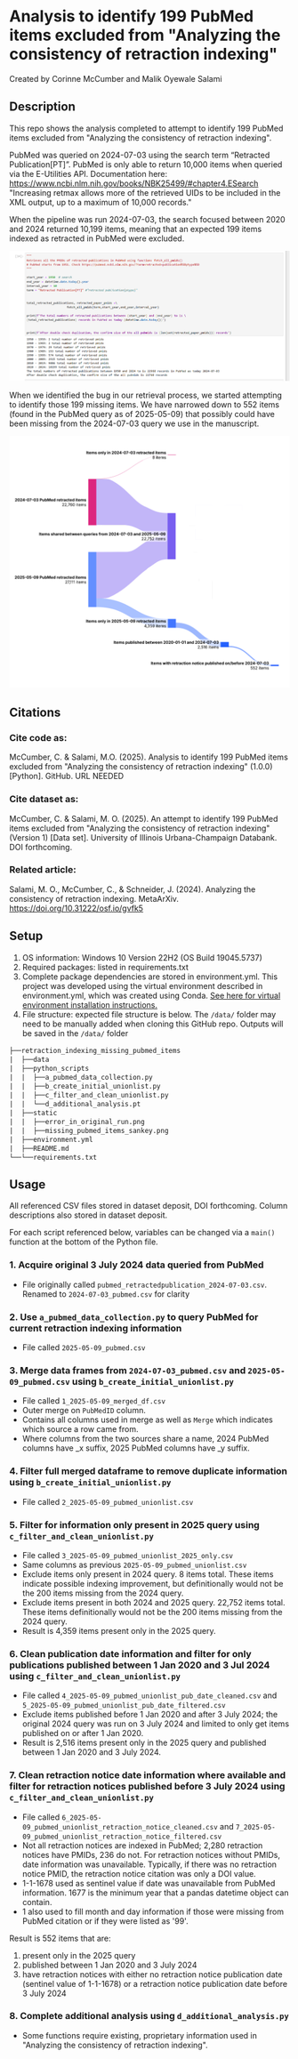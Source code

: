 # Analysis to identify 199 PubMed items excluded from "Analyzing the consistency of retraction indexing" 
Created by Corinne McCumber and Malik Oyewale Salami

## Description
This repo shows the analysis completed to attempt to identify 199 PubMed items excluded from "Analyzing the consistency of retraction indexing". 

PubMed was queried on 2024-07-03 using the search term “Retracted Publication[PT]”. PubMed is only able to return 10,000 items when queried via the E-Utilities API. Documentation here: https://www.ncbi.nlm.nih.gov/books/NBK25499/#chapter4.ESearch "Increasing retmax allows more of the retrieved UIDs to be included in the XML output, up to a maximum of 10,000 records." 

When the pipeline was run 2024-07-03, the search focused between 2020 and 2024 returned 10,199 items, meaning that an expected 199 items indexed as retracted in PubMed were excluded. 

![error_in_original_run.png](static/error_in_original_run.png)

When we identified the bug in our retrieval process, we started attempting to identify those 199 missing items. We have narrowed down to 552 items (found in the PubMed query as of 2025-05-09) that possibly could have been missing from the 2024-07-03 query we use in the manuscript. 

![missing_pubmed_items_sankey.png](static/missing_pubmed_items_sankey.png)

## Citations
### Cite code as:
McCumber, C. & Salami, M.O. (2025). Analysis to identify 199 PubMed items excluded from "Analyzing the consistency of retraction indexing" (1.0.0) [Python]. GitHub. URL NEEDED

### Cite dataset as:
McCumber, C. & Salami, M. O. (2025). An attempt to identify 199 PubMed items excluded from "Analyzing the consistency of retraction indexing" (Version 1) [Data set]. University of Illinois Urbana-Champaign Databank. DOI forthcoming.

### Related article:
Salami, M. O., McCumber, C., & Schneider, J. (2024). Analyzing the consistency of retraction indexing. MetaArXiv. https://doi.org/10.31222/osf.io/gvfk5

## Setup

1. OS information: Windows 10 Version 22H2 (OS Build 19045.5737)
2. Required packages: listed in requirements.txt
3. Complete package dependencies are stored in environment.yml. 
This project was developed using the virtual environment described in environment.yml, which was created using Conda. 
[See here for virtual environment installation instructions.](https://docs.conda.io/projects/conda/en/latest/user-guide/tasks/manage-environments.html)
4. File structure: expected file structure is below. The ```/data/``` folder may need to be manually added when cloning this GitHub repo. Outputs will be saved in the ```/data/``` folder

```
├──retraction_indexing_missing_pubmed_items
|  ├──data
|  ├──python_scripts
|  |  ├──a_pubmed_data_collection.py
|  |  ├──b_create_initial_unionlist.py
|  |  ├──c_filter_and_clean_unionlist.py
|  |  └──d_additional_analysis.pt
|  ├──static
|  |  ├──error_in_original_run.png
|  |  ├──missing_pubmed_items_sankey.png
|  ├──environment.yml
|  ├──README.md
└──└──requirements.txt
```

## Usage
All referenced CSV files stored in dataset deposit, DOI forthcoming. Column descriptions also stored in dataset deposit.

For each script referenced below, variables can be changed via a ```main()``` function at the bottom of the Python file.

### 1. Acquire original 3 July 2024 data queried from PubMed

- File originally called ```pubmed_retractedpublication_2024-07-03.csv```. Renamed to ```2024-07-03_pubmed.csv``` for clarity

### 2. Use ```a_pubmed_data_collection.py``` to query PubMed for current retraction indexing information
    
- File called ```2025-05-09_pubmed.csv```

### 3. Merge data frames from ```2024-07-03_pubmed.csv``` and ```2025-05-09_pubmed.csv``` using ```b_create_initial_unionlist.py```
   
- File called ```1_2025-05-09_merged_df.csv```
- Outer merge on ```PubMedID``` column. 
- Contains all columns used in merge as well as ```Merge``` which indicates which source a row came from. 
- Where columns from the two sources share a name, 2024 PubMed columns have _x suffix, 2025 PubMed columns have _y suffix.

### 4. Filter full merged dataframe to remove duplicate information using ```b_create_initial_unionlist.py```

- File called ```2_2025-05-09_pubmed_unionlist.csv```

### 5. Filter for information only present in 2025 query using ```c_filter_and_clean_unionlist.py```

- File called ```3_2025-05-09_pubmed_unionlist_2025_only.csv```
- Same columns as previous ```2025-05-09_pubmed_unionlist.csv```
- Exclude items only present in 2024 query. 8 items total. These items indicate possible indexing improvement, but definitionally
would not be the 200 items missing from the 2024 query.
- Exclude items present in both 2024 and 2025 query. 22,752 items total. These items definitionally would not be the 200
items missing from the 2024 query. 
- Result is 4,359 items present only in the 2025 query.

### 6. Clean publication date information and filter for only publications published between 1 Jan 2020 and 3 Jul 2024 using ```c_filter_and_clean_unionlist.py```

- File called ```4_2025-05-09_pubmed_unionlist_pub_date_cleaned.csv``` and ```5_2025-05-09_pubmed_unionlist_pub_date_filtered.csv```
- Exclude items published before 1 Jan 2020 and after 3 July 2024; the original 2024 query was run on 3 July 2024 and limited to only get items published on or after 1 Jan 2020.
- Result is 2,516 items present only in the 2025 query and published between 1 Jan 2020 and 3 July 2024.

### 7. Clean retraction notice date information where available and filter for retraction notices published before 3 July 2024 using ```c_filter_and_clean_unionlist.py```
- File called ```6_2025-05-09_pubmed_unionlist_retraction_notice_cleaned.csv``` and ```7_2025-05-09_pubmed_unionlist_retraction_notice_filtered.csv```
- Not all retraction notices are indexed in PubMed; 2,280 retraction notices have PMIDs, 236 do not. For retraction notices without PMIDs, date information was unavailable. Typically, if there was no retraction notice PMID, the retraction notice citation was only a DOI value. 
- 1-1-1678 used as sentinel value if date was unavailable from PubMed information. 1677 is the minimum year that a pandas datetime object can contain.
- 1 also used to fill month and day information if those were missing from PubMed citation or if they were listed as '99'.

Result is 552 items that are:
1. present only in the 2025 query
2. published between 1 Jan 2020 and 3 July 2024
3. have retraction notices with either no retraction notice publication date (sentinel value of 1-1-1678) or a retraction notice publication date before 3 July 2024

### 8. Complete additional analysis using ```d_additional_analysis.py```
- Some functions require existing, proprietary information used in "Analyzing the consistency of retraction indexing".

